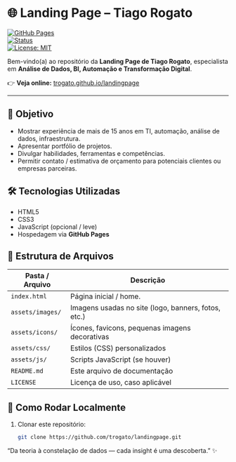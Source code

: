 # 🌐 Landing Page – Tiago Rogato

[![GitHub Pages](https://img.shields.io/badge/Deploy-GitHub%20Pages-blue?logo=github)](https://trogato.github.io/landingpage/)  
[![Status](https://img.shields.io/badge/Status-Online-success)](https://trogato.github.io/landingpage/)  
[![License: MIT](https://img.shields.io/badge/License-MIT-green.svg)](LICENSE)

Bem-vindo(a) ao repositório da **Landing Page de Tiago Rogato**, especialista em **Análise de Dados, BI, Automação e Transformação Digital**.

👉 **Veja online:** [trogato.github.io/landingpage](https://trogato.github.io/landingpage/)

---


## 🎯 Objetivo

- Mostrar experiência de mais de 15 anos em TI, automação, análise de dados, infraestrutura.  
- Apresentar portfólio de projetos.  
- Divulgar habilidades, ferramentas e competências.  
- Permitir contato / estimativa de orçamento para potenciais clientes ou empresas parceiras.

## 🛠 Tecnologias Utilizadas

- HTML5  
- CSS3  
- JavaScript (opcional / leve)  
- Hospedagem via **GitHub Pages**

## 📂 Estrutura de Arquivos

| Pasta / Arquivo | Descrição |
|------------------|----------------------------|
| `index.html`                 | Página inicial / home. |
| `assets/images/`             | Imagens usadas no site (logo, banners, fotos, etc.) |
| `assets/icons/`              | Ícones, favicons, pequenas imagens decorativas |
| `assets/css/`                | Estilos (CSS) personalizados |
| `assets/js/`                 | Scripts JavaScript (se houver) |
| `README.md`                  | Este arquivo de documentação |
| `LICENSE`                    | Licença de uso, caso aplicável |


## 🚀 Como Rodar Localmente

1. Clonar este repositório:<br>
   ```bash
   git clone https://github.com/trogato/landingpage.git

“Da teoria à constelação de dados — cada insight é uma descoberta.” ✨

